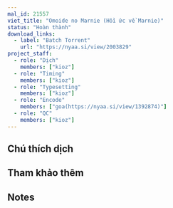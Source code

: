 ```yaml
---
mal_id: 21557
viet_title: "Omoide no Marnie (Hồi ức về Marnie)"
status: "Hoàn thành"
download_links:
  - label: "Batch Torrent"
    url: "https://nyaa.si/view/2003829"
project_staff:
  - role: "Dịch"
    members: ["kioz"]
  - role: "Timing"
    members: ["kioz"]
  - role: "Typesetting"
    members: ["kioz"]
  - role: "Encode"
    members: ["goa(https://nyaa.si/view/1392874)"]
  - role: "QC"
    members: ["kioz"]
---
```


## Chú thích dịch



## Tham khảo thêm



## Notes
